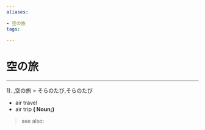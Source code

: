 ```yaml
---
aliases:
    
- 空の旅
tags:
    
---
```


# 空の旅
---
1).
,空の旅 > そらのたび,そらのたび

- air travel
- air trip
**( Noun;)**
> see also: 
            